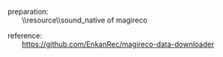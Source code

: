 preparation:  
    &emsp;&emsp;\\\resource\\\sound_native of magireco

reference:  
    &emsp;&emsp;https://github.com/EnkanRec/magireco-data-downloader

